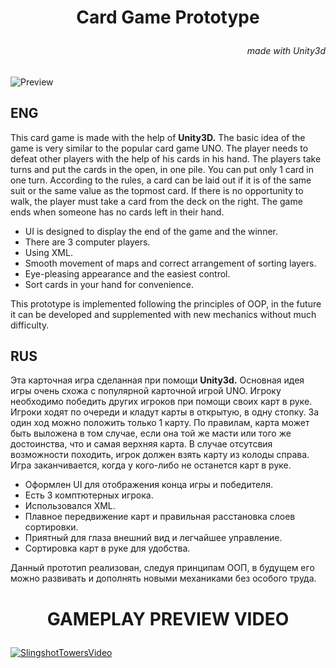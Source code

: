 # <p style="text-align: center;">**Card Game Prototype**<p>

###### <p style="text-align: right;">made with Unity3d<p>

![Preview](https://media2.giphy.com/media/UI3aOsfKWiRKgYFu3H/giphy.gif?cid=790b7611fdce6c5bfd87895e4a9565ac019671b6118bc694&rid=giphy.gif&ct=g)

## **ENG**

This card game is made with the help of **Unity3D.**
The basic idea of the game is very similar to the popular card game UNO. The player needs to defeat other players with the help of his cards in his hand. The players take turns and put the cards in the open, in one pile. You can put only 1 card in one turn. According to the rules, a card can be laid out if it is of the same suit or the same value as the topmost card. If there is no opportunity to walk, the player must take a card from the deck on the right. The game ends when someone has no cards left in their hand.

+ UI is designed to display the end of the game and the winner.
+ There are 3 computer players.
+ Using XML.
+ Smooth movement of maps and correct arrangement of sorting layers.
+ Eye-pleasing appearance and the easiest control.
+ Sort cards in your hand for convenience.

This prototype is implemented following the principles of OOP, in the future it can be developed and supplemented with new mechanics without much difficulty.

## **RUS**

Эта карточная игра сделанная при помощи **Unity3d.**
Основная идея игры очень схожа с популярной карточной игрой UNO. Игроку необходимо победить других игроков при помощи своих карт в руке. Игроки ходят по очереди и кладут карты в открытую, в одну стопку. За один ход можно положить только 1 карту. По правилам, карта может быть выложена в том случае, если она той же масти или того же достоинства, что и самая верхняя карта. В случае отсутсвия возможности походить, игрок должен взять карту из колоды справа. Игра заканчивается, когда у кого-либо не останется карт в руке.

+ Оформлен UI для отображения конца игры и победителя. 
+ Есть 3 комптютерных игрока.
+ Использовался XML.
+ Плавное передвижение карт и правильная расстановка слоев сортировки.
+ Приятный для глаза внешний вид и легчайшее управление.
+ Сортировка карт в руке для удобства.

Данный прототип реализован, следуя принципам ООП, в будущем его можно развивать и дополнять новыми механиками без особого труда.

# <p style="text-align: center;">**GAMEPLAY PREVIEW VIDEO**</p>

[![SlingshotTowersVideo](https://media.discordapp.net/attachments/570007120691462144/895421707244953650/unknown.png)](https://youtu.be/IkOVb_wOM-I "SlingshotTowersVideo")
